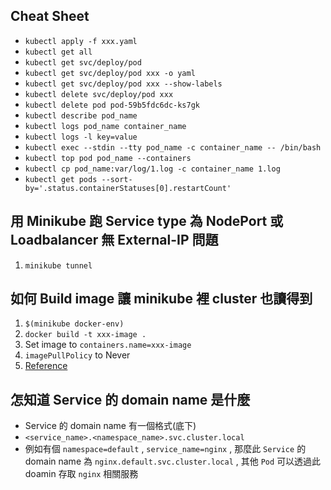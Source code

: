 ## Cheat Sheet
* `kubectl apply -f xxx.yaml`
* `kubectl get all`
* `kubectl get svc/deploy/pod`
* `kubectl get svc/deploy/pod xxx -o yaml`
* `kubectl get svc/deploy/pod xxx --show-labels`
* `kubectl delete svc/deploy/pod xxx`
* `kubectl delete pod pod-59b5fdc6dc-ks7gk`
* `kubectl describe pod_name`
* `kubectl logs pod_name container_name`
* `kubectl logs -l key=value`
* `kubectl exec --stdin --tty pod_name -c container_name -- /bin/bash`
* `kubectl top pod pod_name --containers`
* `kubectl cp pod_name:var/log/1.log -c container_name 1.log`
* `kubectl get pods --sort-by='.status.containerStatuses[0].restartCount'`

## 用 Minikube 跑 Service type 為 NodePort 或 Loadbalancer 無 External-IP 問題
1. `minikube tunnel`

## 如何 Build image 讓 minikube 裡 cluster 也讀得到
1. `$(minikube docker-env)`
2. `docker build -t xxx-image .`
3. Set image to `containers.name=xxx-image`
4. `imagePullPolicy` to Never
5. [Reference](https://stackoverflow.com/questions/42564058/how-to-use-local-docker-images-with-minikube)

## 怎知道 Service 的 domain name 是什麼
- Service 的 domain name 有一個格式(底下)
- `<service_name>.<namespace_name>.svc.cluster.local` 
- 例如有個 `namespace=default` , `service_name=nginx` , 那麼此 `Service` 的 domain name 為 `nginx.default.svc.cluster.local` , 其他 `Pod` 可以透過此 doamin 存取 `nginx` 相關服務
